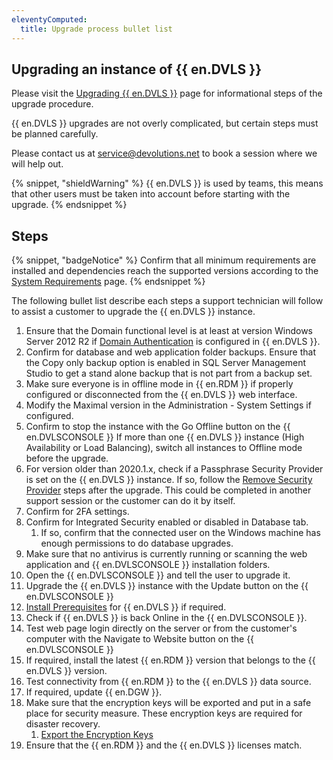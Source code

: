 ```yaml
---
eleventyComputed:
  title: Upgrade process bullet list
---
```

## Upgrading an instance of {{ en.DVLS }}

Please visit the [Upgrading {{ en.DVLS }}](/server/installation/upgrade-server/) page for informational steps of the upgrade procedure.

{{ en.DVLS }} upgrades are not overly complicated, but certain steps must be planned carefully.

Please contact us at [service@devolutions.net](mailto:service@devolutions.net) to book a session where we will help out.

{% snippet, "shieldWarning" %}
{{ en.DVLS }} is used by teams, this means that other users must be taken into account before starting with the upgrade.
{% endsnippet %}

## Steps

{% snippet, "badgeNotice" %}
Confirm that all minimum requirements are installed and dependencies reach the supported versions according to the [System Requirements](/server/overview/system-requirements/) page.
{% endsnippet %}

The following bullet list describe each steps a support technician will follow to assist a customer to upgrade the {{ en.DVLS }} instance.

1. Ensure that the Domain functional level is at least at version Windows Server 2012 R2 if [Domain Authentication](/server/web-interface/administration/configuration/server-settings/general/authentication/domain/) is configured in {{ en.DVLS }}.
1. Confirm for database and web application folder backups. Ensure that the Copy only backup option is enabled in SQL Server Management Studio to get a stand alone backup that is not part from a backup set.
1. Make sure everyone is in offline mode in {{ en.RDM }} if properly configured or disconnected from the {{ en.DVLS }} web interface.
1. Modify the Maximal version in the Administration - System Settings if configured.
1. Confirm to stop the instance with the Go Offline button on the {{ en.DVLSCONSOLE }} If more than one {{ en.DVLS }} instance (High Availability or Load Balancing), switch all instances to Offline mode before the upgrade.
1. For version older than 2020.1.x, check if a Passphrase Security Provider is set on the {{ en.DVLS }} instance. If so, follow the [Remove Security Provider](/kb/devolutions-server/how-to-articles/remove-security-provider/) steps after the upgrade. This could be completed in another support session or the customer can do it by itself.
1. Confirm for 2FA settings.
1. Confirm for Integrated Security enabled or disabled in Database tab.
   1. If so, confirm that the connected user on the Windows machine has enough permissions to do database upgrades.
1. Make sure that no antivirus is currently running or scanning the web application and {{ en.DVLSCONSOLE }} installation folders.
1. Open the {{ en.DVLSCONSOLE }} and tell the user to upgrade it.
1. Upgrade the {{ en.DVLS }} instance with the Update button on the {{ en.DVLSCONSOLE }}
1. [Install Prerequisites](/server/installation/installing-web-server-prerequisites/) for {{ en.DVLS }} if required.
1. Check if {{ en.DVLS }} is back Online in the {{ en.DVLSCONSOLE }}.
1. Test web page login directly on the server or from the customer's computer with the Navigate to Website button on the {{ en.DVLSCONSOLE }}
1. If required, install the latest {{ en.RDM }} version that belongs to the {{ en.DVLS }} version.
1. Test connectivity from {{ en.RDM }} to the {{ en.DVLS }} data source.
1. If required, update {{ en.DGW }}.
1. Make sure that the encryption keys will be exported and put in a safe place for security measure. These encryption keys are required for disaster recovery.
   1. [Export the Encryption Keys](/kb/devolutions-server/how-to-articles/manage-encryption-keys/#export-the-encryption-keys)
1. Ensure that the {{ en.RDM }} and the {{ en.DVLS }} licenses match.
